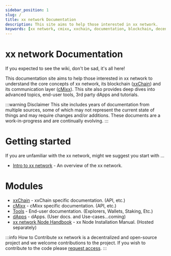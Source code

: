 ```yaml
---
sidebar_position: 1
slug: /
title: xx network Documentation
description: This site aims to help those interested in xx network.
keywords: [xx network, cmixx, xxchain, documentation, blockchain, decentralized, mixnet, open-source]
---
```


# xx network Documentation

If you expected to see the wiki, don't be sad, it's all here!

This documentation site aims to help those interested in xx network to understand the core concepts of xx network, its blockchain ([xxChain](xxchain/)) and its communication layer ([cMixx](cmixx/)). This site also provides deep dives into advanced topics, end-user tools, 3rd party dApps and tutorials.

:::warning Disclaimer
This site includes years of documentation from multiple sources, some of which may not represent the current state of things and may require changes and/or additions. These documents are a work-in-progress and are continually evolving.
:::

# Getting started

If you are unfamiliar with the xx network, might we suggest you start with ...

 * [Intro to xx network](overview/xxnetwork.md) - An overview of the xx network.

# Modules

 * [xxChain](xxchain/xxchain.md) - xxChain specific documentation. (API, etc.)
 * [cMixx](cmixx/cmixx.md) - cMixx specific documentation. (API, etc.)
 * [Tools](category/tools/) - End-user documentation. (Explorers, Wallets, Staking, Etc.)
 * [dApps](category/dapps/) - dApps. (User docs. and Use-cases...coming)
 * [xx network Node Handbook](https://handbook.xx.network) - xx Node Installation Manual. (Hosted separately)


:::info How to Contribute
xx network is a decentralized and open-source project and we welcome contributions to the project.
If you wish to contribute to the code please [request access](https://git.xx.network/users/sign_in?redirect_to_referer=yes).
:::